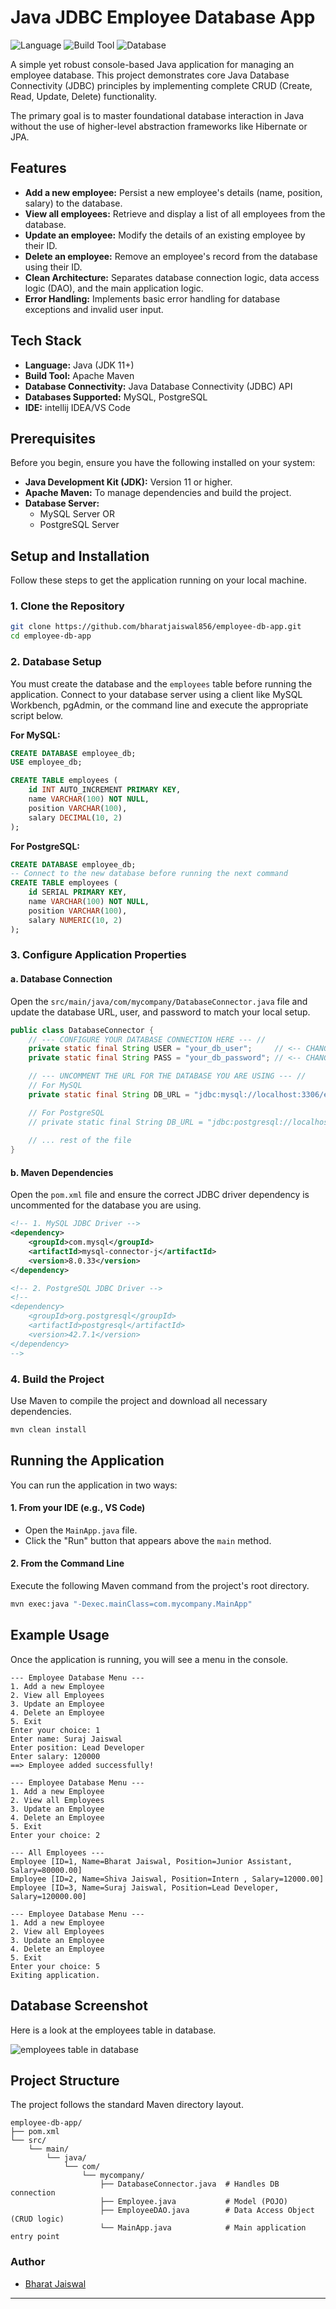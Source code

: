 # Java JDBC Employee Database App

![Language](https://img.shields.io/badge/Language-Java-blue.svg)
![Build Tool](https://img.shields.io/badge/Build-Maven-red.svg)
![Database](https://img.shields.io/badge/Database-MySQL%20%7C%20PostgreSQL-orange.svg)

A simple yet robust console-based Java application for managing an employee database. This project demonstrates core Java Database Connectivity (JDBC) principles by implementing complete CRUD (Create, Read, Update, Delete) functionality.

The primary goal is to master foundational database interaction in Java without the use of higher-level abstraction frameworks like Hibernate or JPA.

## Features

-   **Add a new employee:** Persist a new employee's details (name, position, salary) to the database.
-   **View all employees:** Retrieve and display a list of all employees from the database.
-   **Update an employee:** Modify the details of an existing employee by their ID.
-   **Delete an employee:** Remove an employee's record from the database using their ID.
-   **Clean Architecture:** Separates database connection logic, data access logic (DAO), and the main application logic.
-   **Error Handling:** Implements basic error handling for database exceptions and invalid user input.

## Tech Stack

-   **Language:** Java (JDK 11+)
-   **Build Tool:** Apache Maven
-   **Database Connectivity:** Java Database Connectivity (JDBC) API
-   **Databases Supported:** MySQL, PostgreSQL
-   **IDE:** intellij IDEA/VS Code

## Prerequisites

Before you begin, ensure you have the following installed on your system:

-   **Java Development Kit (JDK):** Version 11 or higher.
-   **Apache Maven:** To manage dependencies and build the project.
-   **Database Server:**
    -   MySQL Server OR
    -   PostgreSQL Server

## Setup and Installation

Follow these steps to get the application running on your local machine.

### 1. Clone the Repository

```bash
git clone https://github.com/bharatjaiswal856/employee-db-app.git
cd employee-db-app
```

### 2. Database Setup

You must create the database and the `employees` table before running the application. Connect to your database server using a client like MySQL Workbench, pgAdmin, or the command line and execute the appropriate script below.

**For MySQL:**

```sql
CREATE DATABASE employee_db;
USE employee_db;

CREATE TABLE employees (
    id INT AUTO_INCREMENT PRIMARY KEY,
    name VARCHAR(100) NOT NULL,
    position VARCHAR(100),
    salary DECIMAL(10, 2)
);
```

**For PostgreSQL:**

```sql
CREATE DATABASE employee_db;
-- Connect to the new database before running the next command
CREATE TABLE employees (
    id SERIAL PRIMARY KEY,
    name VARCHAR(100) NOT NULL,
    position VARCHAR(100),
    salary NUMERIC(10, 2)
);
```

### 3. Configure Application Properties

#### a. Database Connection

Open the `src/main/java/com/mycompany/DatabaseConnector.java` file and update the database URL, user, and password to match your local setup.

```java
public class DatabaseConnector {
    // --- CONFIGURE YOUR DATABASE CONNECTION HERE --- //
    private static final String USER = "your_db_user";     // <-- CHANGE THIS
    private static final String PASS = "your_db_password"; // <-- CHANGE THIS

    // --- UNCOMMENT THE URL FOR THE DATABASE YOU ARE USING --- //
    // For MySQL
    private static final String DB_URL = "jdbc:mysql://localhost:3306/employee_db";

    // For PostgreSQL
    // private static final String DB_URL = "jdbc:postgresql://localhost:5432/employee_db";
    
    // ... rest of the file
}
```

#### b. Maven Dependencies

Open the `pom.xml` file and ensure the correct JDBC driver dependency is uncommented for the database you are using.

```xml
<!-- 1. MySQL JDBC Driver -->
<dependency>
    <groupId>com.mysql</groupId>
    <artifactId>mysql-connector-j</artifactId>
    <version>8.0.33</version>
</dependency>

<!-- 2. PostgreSQL JDBC Driver -->
<!--
<dependency>
    <groupId>org.postgresql</groupId>
    <artifactId>postgresql</artifactId>
    <version>42.7.1</version>
</dependency>
-->
```

### 4. Build the Project

Use Maven to compile the project and download all necessary dependencies.

```bash
mvn clean install
```

## Running the Application

You can run the application in two ways:

#### 1. From your IDE (e.g., VS Code)

-   Open the `MainApp.java` file.
-   Click the "Run" button that appears above the `main` method.

#### 2. From the Command Line

Execute the following Maven command from the project's root directory.

```bash
mvn exec:java "-Dexec.mainClass=com.mycompany.MainApp"
```

## Example Usage

Once the application is running, you will see a menu in the console.

```
--- Employee Database Menu ---
1. Add a new Employee
2. View all Employees
3. Update an Employee
4. Delete an Employee
5. Exit
Enter your choice: 1
Enter name: Suraj Jaiswal
Enter position: Lead Developer
Enter salary: 120000
==> Employee added successfully!

--- Employee Database Menu ---
1. Add a new Employee
2. View all Employees
3. Update an Employee
4. Delete an Employee
5. Exit
Enter your choice: 2

--- All Employees ---
Employee [ID=1, Name=Bharat Jaiswal, Position=Junior Assistant, Salary=80000.00]
Employee [ID=2, Name=Shiva Jaiswal, Position=Intern , Salary=12000.00]
Employee [ID=3, Name=Suraj Jaiswal, Position=Lead Developer, Salary=120000.00]

--- Employee Database Menu ---
1. Add a new Employee
2. View all Employees
3. Update an Employee
4. Delete an Employee
5. Exit
Enter your choice: 5
Exiting application.

```

## Database Screenshot

Here is a look at the employees table in database.

![employees table in database](assets/databaseSample.png)

## Project Structure

The project follows the standard Maven directory layout.

```
employee-db-app/
├── pom.xml
└── src/
    └── main/
        └── java/
            └── com/
                └── mycompany/
                    ├── DatabaseConnector.java  # Handles DB connection
                    ├── Employee.java           # Model (POJO)
                    ├── EmployeeDAO.java        # Data Access Object (CRUD logic)
                    └── MainApp.java            # Main application entry point
```

### Author

* [Bharat Jaiswal](https://github.com/bharatjaiswal856/employee-db-app)

-----